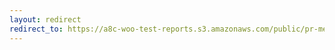 ```yaml
---
layout: redirect
redirect_to: https://a8c-woo-test-reports.s3.amazonaws.com/public/pr-merge/45531/e2e/index.html
---
```


